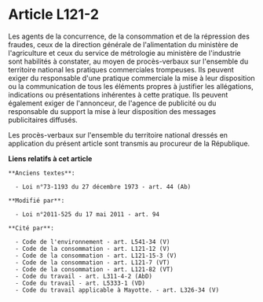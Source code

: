 # Article L121-2

Les                 agents de la concurrence, de la consommation et de la répression des fraudes, ceux de la direction
générale de l'alimentation du ministère de l'agriculture et ceux du service de métrologie au ministère de l'industrie sont
habilités à constater, au moyen de procès-verbaux sur l'ensemble du territoire national les pratiques commerciales
trompeuses. Ils peuvent exiger du responsable d'une pratique commerciale la mise à leur disposition ou la communication de
tous les éléments propres à justifier les allégations, indications ou présentations inhérentes à cette pratique. Ils peuvent
également exiger de l'annonceur, de l'agence de publicité ou du responsable du support la mise à leur disposition des
messages publicitaires diffusés. 

Les procès-verbaux sur l'ensemble du territoire national dressés en application du présent article sont transmis au procureur
de la République.

**Liens relatifs à cet article**

	**Anciens textes**:

	  - Loi n°73-1193 du 27 décembre 1973 - art. 44 (Ab)

	**Modifié par**:

	  - Loi n°2011-525 du 17 mai 2011 - art. 94

	**Cité par**:

	  - Code de l'environnement - art. L541-34 (V)
	  - Code de la consommation - art. L121-12 (V)
	  - Code de la consommation - art. L121-15-3 (V)
	  - Code de la consommation - art. L121-7 (VT)
	  - Code de la consommation - art. L121-82 (VT)
	  - Code du travail - art. L311-4-2 (AbD)
	  - Code du travail - art. L5333-1 (VD)
	  - Code du travail applicable à Mayotte. - art. L326-34 (V)

